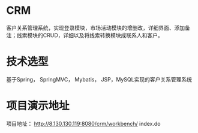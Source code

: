 # CRM
客户关系管理系统，实现登录模块，市场活动模块的增删改，详细界面、添加备注；线索模块的CRUD，详细以及将线索转换模块成联系人和客户。

# 技术选型
基于Spring， SpringMVC， Mybatis， JSP，MySQL实现的客户关系管理系统

# 项目演示地址
项目地址： http://8.130.130.119:8080/crm/workbench/ index.do







